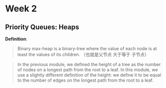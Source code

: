 Week 2
======

Priority Queues: Heaps
------------------

**Definition**:
> Binary max-heap is a binary-tree where the value of each node is at least the values of its children. （也就是父节点 大于等于 子节点）

> In the previous module, we defined the height of a tree as the number of nodes on a longest path from the root to a leaf. In this module, we use a slightly different definition of the height: we define it to be equal to the number of edges on the longest path from the root to a leaf.

